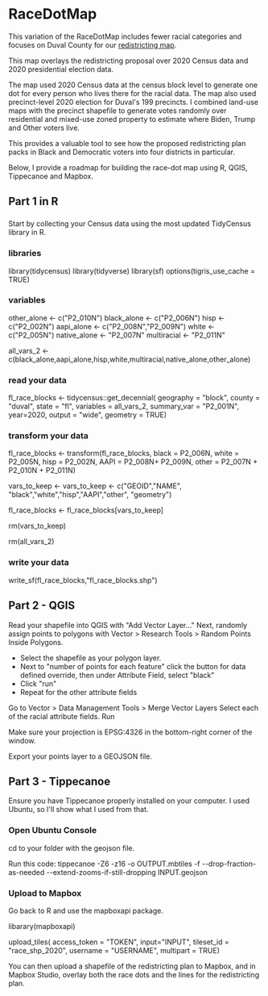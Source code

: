# RaceDotMap
This variation of the RaceDotMap includes fewer racial categories and focuses on Duval County for our [redistricting map](https://data.jaxtrib.org/jacksonville_redistricting).

This map overlays the redistricting proposal over 2020 Census data and 2020 presidential election data.

The map used 2020 Census data at the census block level to generate one dot for every person who lives there for the racial data. The map also used precinct-level 2020 election for Duval's 199 precincts. I combined land-use maps with the precinct shapefile to generate votes randomly over residential and mixed-use zoned property to estimate where Biden, Trump and Other voters live.

This provides a valuable tool to see how the proposed redistricting plan packs in Black and Democratic voters into four districts in particular.

Below, I provide a roadmap for building the race-dot map using R, QGIS, Tippecanoe and Mapbox.

## Part 1 in R
###
Start by collecting your Census data using the most updated TidyCensus library in R.

### libraries
library(tidycensus)
library(tidyverse)
library(sf)
options(tigris_use_cache = TRUE)

### variables
other_alone <- c("P2_010N")
black_alone <- c("P2_006N")
hisp <- c("P2_002N")
aapi_alone <- c("P2_008N","P2_009N")
white <- c("P2_005N")
native_alone <- "P2_007N"
multiracial <- "P2_011N"

all_vars_2 <-c(black_alone,aapi_alone,hisp,white,multiracial,native_alone,other_alone)


### read your data

fl_race_blocks <- tidycensus::get_decennial(
  geography = "block",
  county = "duval",
  state = "fl",
  variables = all_vars_2,
  summary_var = "P2_001N",
  year=2020,
  output = "wide",
  geometry = TRUE)

### transform your data
fl_race_blocks <- transform(fl_race_blocks,
                            black = P2_006N,
                            white = P2_005N,
                            hisp = P2_002N,
                            AAPI = P2_008N+
                              P2_009N,
                            other = P2_007N + P2_010N + P2_011N)


vars_to_keep <- vars_to_keep <- c("GEOID","NAME",
                                  "black","white","hisp","AAPI","other",
                                  "geometry")

fl_race_blocks <- fl_race_blocks[vars_to_keep]

rm(vars_to_keep)

rm(all_vars_2)

### write your data
write_sf(fl_race_blocks,"fl_race_blocks.shp")

## Part 2 - QGIS

Read your shapefile into QGIS with "Add Vector Layer…"
Next, randomly assign points to polygons with Vector > Research Tools > Random Points Inside Polygons.
- Select the shapefile as your polygon layer.
- Next to "number of points for each feature" click the button for data defined override, then under Attribute Field, select "black"
- Click "run"
- Repeat for the other attribute fields

Go to Vector > Data Management Tools > Merge Vector Layers
Select each of the racial attribute fields.
Run

Make sure your projection is EPSG:4326 in the bottom-right corner of the window.

Export your points layer to a GEOJSON file.

## Part 3 - Tippecanoe

Ensure you have Tippecanoe properly installed on your computer. I used Ubuntu, so I'll show what I used from that.

### Open Ubuntu Console

cd to your folder with the geojson file.

Run this code: tippecanoe -Z6 -z16 -o OUTPUT.mbtiles -f --drop-fraction-as-needed --extend-zooms-if-still-dropping INPUT.geojson

### Upload to Mapbox
Go back to R and use the mapboxapi package.

libarary(mapboxapi)

upload_tiles(
  access_token = "TOKEN",
             input="INPUT",
             tileset_id = "race_shp_2020",
             username = "USERNAME",
             multipart = TRUE)


You can then upload a shapefile of the redistricting plan to Mapbox, and in Mapbox Studio, overlay both the race dots and the lines for the redistricting plan. 
